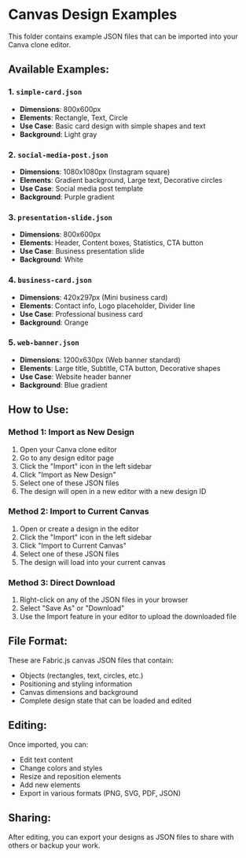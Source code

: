 # Canvas Design Examples

This folder contains example JSON files that can be imported into your Canva clone editor.

## Available Examples:

### 1. `simple-card.json`
- **Dimensions**: 800x600px
- **Elements**: Rectangle, Text, Circle
- **Use Case**: Basic card design with simple shapes and text
- **Background**: Light gray

### 2. `social-media-post.json`
- **Dimensions**: 1080x1080px (Instagram square)
- **Elements**: Gradient background, Large text, Decorative circles
- **Use Case**: Social media post template
- **Background**: Purple gradient

### 3. `presentation-slide.json`
- **Dimensions**: 800x600px
- **Elements**: Header, Content boxes, Statistics, CTA button
- **Use Case**: Business presentation slide
- **Background**: White

### 4. `business-card.json`
- **Dimensions**: 420x297px (Mini business card)
- **Elements**: Contact info, Logo placeholder, Divider line
- **Use Case**: Professional business card
- **Background**: Orange

### 5. `web-banner.json`
- **Dimensions**: 1200x630px (Web banner standard)
- **Elements**: Large title, Subtitle, CTA button, Decorative shapes
- **Use Case**: Website header banner
- **Background**: Blue gradient

## How to Use:

### Method 1: Import as New Design
1. Open your Canva clone editor
2. Go to any design editor page
3. Click the "Import" icon in the left sidebar
4. Click "Import as New Design"
5. Select one of these JSON files
6. The design will open in a new editor with a new design ID

### Method 2: Import to Current Canvas
1. Open or create a design in the editor
2. Click the "Import" icon in the left sidebar
3. Click "Import to Current Canvas"
4. Select one of these JSON files
5. The design will load into your current canvas

### Method 3: Direct Download
1. Right-click on any of the JSON files in your browser
2. Select "Save As" or "Download"
3. Use the Import feature in your editor to upload the downloaded file

## File Format:
These are Fabric.js canvas JSON files that contain:
- Objects (rectangles, text, circles, etc.)
- Positioning and styling information
- Canvas dimensions and background
- Complete design state that can be loaded and edited

## Editing:
Once imported, you can:
- Edit text content
- Change colors and styles
- Resize and reposition elements
- Add new elements
- Export in various formats (PNG, SVG, PDF, JSON)

## Sharing:
After editing, you can export your designs as JSON files to share with others or backup your work.
